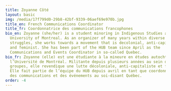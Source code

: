 ```yaml
---
title: Zoyanne Côté
layout: basic
img: /media/17f799d0-29b8-42bf-9339-06aef69e970b.jpg
title_en: French Communications Coordinator
title_fr: Coordonnatrice des communications francophones
bio_en: Zoyanne (she/her) is a student minoring in Indigenous Studies at the
  University of Montreal. As an organizer of many years within diverse
  struggles, she works towards a movement that is decolonial, anti-capitalist
  and feminist. She has been part of the HUB team since April as the
  Communications and Events Coordinator in so-called Quebec.
bio_fr: Zoyanne (elle) est une étudiante à la mineure en études autochtones à
  l’Université de Montréal. Militante depuis plusieurs années au sein de divers
  groupes, elle revendique une lutte décoloniale, anti-capitaliste et féministe.
  Elle fait partie de l’équipe du HUB depuis avril en tant que coordonnatrice
  des communications et des événements au soi-disant Québec.
order: -4
---
```

